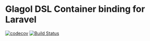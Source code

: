 # Glagol DSL Container binding for Laravel
[![codecov](https://codecov.io/gh/BulgariaPHP/glagol-php-dic-laravel/branch/master/graph/badge.svg)](https://codecov.io/gh/BulgariaPHP/glagol-php-dic-laravel)
[![Build Status](https://travis-ci.org/BulgariaPHP/glagol-php-dic-laravel.svg?branch=master)](https://travis-ci.org/BulgariaPHP/glagol-php-dic-laravel)